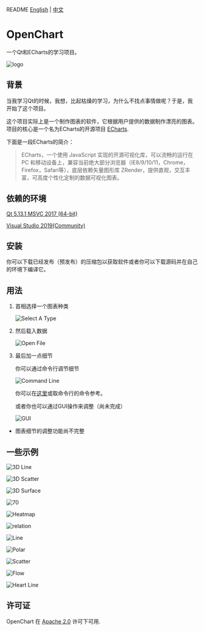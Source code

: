 README [English](https://github.com/Leonezz/OpenChart/blob/master/README.md) | [中文](https://github.com/Leonezz/OpenChart/blob/master/README.zh-CN.md)

# OpenChart

一个Qt和ECharts的学习项目。

![logo](https://raw.githubusercontent.com/Leonezz/OpenChart/master/Resources/icon/main-128.ico)  



## 背景

当我学习Qt的时候，我想，比起枯燥的学习，为什么不找点事情做呢？于是，我开始了这个项目。

这个项目实际上是一个制作图表的软件，它根据用户提供的数据制作漂亮的图表。 项目的核心是一个名为ECharts的开源项目 [ECharts](https://github.com/apache/incubator-echarts).

下面是一段ECharts的简介：

>    ECharts，一个使用 JavaScript 实现的开源可视化库，可以流畅的运行在 PC 和移动设备上，兼容当前绝大部分浏览器（IE8/9/10/11，Chrome，Firefox，Safari等），底层依赖矢量图形库 ZRender，提供直观，交互丰富，可高度个性化定制的数据可视化图表。

## 依赖的环境

[Qt 5.13.1 MSVC 2017 (64-bit)](https://www.qt.io/cn)

[Visual Studio 2019(Community)](https://visualstudio.microsoft.com/zh-hans/vs/)

## 安装 

你可以下载已经发布（预发布）的压缩包以获取软件或者你可以下载源码并在自己的环境下编译它。

## 用法

1. 首相选择一个图表种类
   
   ![Select A Type](https://raw.githubusercontent.com/Leonezz/OpenChart/master/ExampleImg/selectAType.png)  

2. 然后载入数据

   ![Open File](https://raw.githubusercontent.com/Leonezz/OpenChart/master/ExampleImg/openFile.png)

3. 最后加一点细节

    你可以通过命令行调节细节

    ![Command Line](https://raw.githubusercontent.com/Leonezz/OpenChart/master/ExampleImg/commandLine.png)

    你可以在[这里](https://echarts.apache.org/zh/option.html#title)或取命令行的命令参考。

    或者你也可以通过GUI操作来调整（尚未完成）

    ![GUI](https://raw.githubusercontent.com/Leonezz/OpenChart/master/ExampleImg/GUI.png)
   

- 图表细节的调整功能尚不完整
  

## 一些示例

![3D Line](https://raw.githubusercontent.com/Leonezz/OpenChart/master/ExampleImg/3D%20Line.png)

![3D Scatter](https://raw.githubusercontent.com/Leonezz/OpenChart/master/ExampleImg/3D%20Scatter.png)

![3D Surface](https://raw.githubusercontent.com/Leonezz/OpenChart/master/ExampleImg/3D%20Surface.png)

![70](https://raw.githubusercontent.com/Leonezz/OpenChart/master/ExampleImg/GUI.png)

![Heatmap](https://raw.githubusercontent.com/Leonezz/OpenChart/master/ExampleImg/HeatMap%20Example.png)

![relation](https://raw.githubusercontent.com/Leonezz/OpenChart/master/ExampleImg/Les%20Misera1bles.png)

![Line](https://raw.githubusercontent.com/Leonezz/OpenChart/master/ExampleImg/Line.png)

![Polar](https://raw.githubusercontent.com/Leonezz/OpenChart/master/ExampleImg/Polor.png)

![Scatter](https://raw.githubusercontent.com/Leonezz/OpenChart/master/ExampleImg/Scatter%20Exaple.png)

![Flow](https://raw.githubusercontent.com/Leonezz/OpenChart/master/ExampleImg/flow.png)

![Heart Line](https://raw.githubusercontent.com/Leonezz/OpenChart/master/ExampleImg/heartLine.png)

## 许可证

OpenChart 在 [Apache 2.0](http://www.apache.org/licenses/LICENSE-2.0) 许可下可用.



